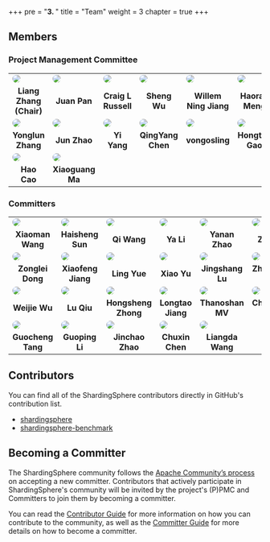 +++
pre = "<b>3. </b>"
title = "Team"
weight = 3
chapter = true
+++

## Members

### Project Management Committee

<table style="table-layout:fixed">
    <tr>
        <td>
            <a href="https://github.com/terrymanu" target="_blank">
               <img src="https://avatars.githubusercontent.com/u/5516298?v=4"  style="border-radius:50%; overflow:hidden">
            </a>
        </td>
        <td>
            <a href="https://github.com/tristaZero" target="_blank">
                <img src="https://avatars.githubusercontent.com/u/27757146?v=4"  style="border-radius:50%; overflow:hidden">
            </a>
        </td>
        <td>
            <a href="https://github.com/craiglrussell" target="_blank">
                <img src="https://avatars.githubusercontent.com/u/2467238?v=4"  style="border-radius:50%; overflow:hidden">
            </a>
        </td>
        <td>
            <a href="https://github.com/wu-sheng" target="_blank">
                <img src="https://avatars.githubusercontent.com/u/5441976?v=4"  style="border-radius:50%; overflow:hidden">
            </a>
        </td>
        <td>
            <a href="https://github.com/WillemJiang" target="_blank">
                <img src="https://avatars.githubusercontent.com/u/219644?v=4"  style="border-radius:50%; overflow:hidden">
            </a>
        </td>
        <td>
            <a href="https://github.com/menghaoranss" target="_blank">
                <img src="https://avatars.githubusercontent.com/u/60651792?v=4"  style="border-radius:50%; overflow:hidden">
            </a>
        </td>
        <td>
            <a href="https://github.com/kimmking" target="_blank">
                <img src="https://avatars.githubusercontent.com/u/807508?v=4"  style="border-radius:50%; overflow:hidden">
            </a>
        </td>
    </tr>
    <tr align="center">
        <td>
            <b>Liang Zhang (Chair)</b>
        </td>
        <td>
            <b>Juan Pan</b>
        </td>
        <td>
            <b>Craig L Russell</b>
        </td>
        <td>
            <b>Sheng Wu</b>
        </td>
        <td>
            <b>Willem Ning Jiang</b>
        </td>
        <td>
            <b>Haoran Meng</b>
        </td>
        <td>
            <b>Kimm King</b>
        </td>
    </tr>
    <tr>
        <td>
            <a href="https://github.com/tuohai666" target="_blank">
                <img src="https://avatars.githubusercontent.com/u/24643893?v=4"  style="border-radius:50%; overflow:hidden">
            </a>
        </td>
        <td>
            <a href="https://github.com/cherrylzhao" target="_blank">
                <img src="https://avatars.githubusercontent.com/u/8317649?v=4"  style="border-radius:50%; overflow:hidden">
            </a>
        </td>
        <td>
            <a href="https://github.com/KomachiSion" target="_blank">
                <img src="https://avatars.githubusercontent.com/u/37170243?v=4"  style="border-radius:50%; overflow:hidden">
            </a>
        </td>
        <td>
            <a href="https://github.com/beckhampu" target="_blank">
                <img src="https://avatars.githubusercontent.com/u/14846369?v=4"  style="border-radius:50%; overflow:hidden">
            </a>
        </td>
        <td>
            <a href="https://github.com/vongosling" target="_blank">
                <img src="https://avatars.githubusercontent.com/u/635581?v=4"  style="border-radius:50%; overflow:hidden">
            </a>
        </td>
        <td>
            <a href="https://github.com/hanahmily" target="_blank">
                <img src="https://avatars.githubusercontent.com/u/1960537?v=4"  style="border-radius:50%; overflow:hidden">
            </a>
        </td>
        <td>
            <a href="https://github.com/codefairy08" target="_blank">
                <img src="https://avatars.githubusercontent.com/u/39583929?v=4"  style="border-radius:50%; overflow:hidden">
            </a>
        </td>
    </tr>
    <tr align="center">
        <td>
            <b>Yonglun Zhang</b>
        </td>
        <td>
            <b>Jun Zhao</b>
        </td>
        <td>
            <b>Yi Yang</b>
        </td>
        <td>
            <b>QingYang Chen</b>
        </td>
        <td>
            <b>vongosling</b>
        </td>
        <td>
            <b>Hongtao Gao</b>
        </td>
        <td>
            <b>Hongjun Du</b>
        </td>
    </tr>
    <tr>
        <td>
            <a href="https://github.com/haocao" target="_blank">
                <img src="https://avatars.githubusercontent.com/u/687732?v=4"  style="border-radius:50%; overflow:hidden">
            </a>
        </td>
        <td>
            <a href="https://github.com/maxiaoguang64" target="_blank">
                <img src="https://avatars.githubusercontent.com/u/6637227?v=4"  style="border-radius:50%; overflow:hidden">
            </a>
        </td>
    </tr>
    <tr align="center">
        <td>
            <b>Hao Cao</b>
        </td>
        <td>
            <b>Xiaoguang Ma</b>
        </td>
    </tr>
</table>

### Committers

<table style="table-layout:fixed">
    <tr>
        <td>
            <a href="https://github.com/wgy8283335" target="_blank">
                <img src="https://avatars.githubusercontent.com/u/22066046?v=4"  style="border-radius:50%; overflow:hidden">
            </a>
        </td>
        <td>
            <a href="https://github.com/sunbufu" target="_blank">
                <img src="https://avatars.githubusercontent.com/u/14866067?v=4"  style="border-radius:50%; overflow:hidden">
            </a>
        </td>
        <td>
            <a href="https://github.com/wqzwh" target="_blank">
                <img src="https://avatars.githubusercontent.com/u/16662470?v=4"  style="border-radius:50%; overflow:hidden">
            </a>
        </td>
        <td>
            <a href="https://github.com/betterjava" target="_blank">
                <img src="https://avatars.githubusercontent.com/u/4453100?v=4"  style="border-radius:50%; overflow:hidden">
            </a>
        </td>
        <td>
            <a href="https://github.com/nancyzrh" target="_blank">
                <img src="https://avatars.githubusercontent.com/u/50974817?v=4"  style="border-radius:50%; overflow:hidden">
            </a>
        </td>
        <td>
            <a href="https://github.com/yanyzy" target="_blank">
                <img src="https://avatars.githubusercontent.com/u/30677017?v=4"  style="border-radius:50%; overflow:hidden">
            </a>
        </td>
        <td>
            <a href="https://github.com/avalon566" target="_blank">
                <img src="https://avatars.githubusercontent.com/u/48051589?v=4"  style="border-radius:50%; overflow:hidden">
            </a>
        </td>
    </tr>
    <tr align="center">
        <td>
            <b>Xiaoman Wang</b>
        </td>
        <td>
            <b>Haisheng Sun</b>
        </td>
        <td>
            <b>Qi Wang</b>
        </td>
        <td>
            <b>Ya Li</b>
        </td>
        <td>
            <b>Yanan Zhao</b>
        </td>
        <td>
            <b>Zhiyi Yan</b>
        </td>
        <td>
            <b>YangWen Ou</b>
        </td>
    </tr>
    <tr>
        <td>
            <a href="https://github.com/dongzl" target="_blank">
                <img src="https://avatars.githubusercontent.com/u/5917359?v=4"  style="border-radius:50%; overflow:hidden">
            </a>
        </td>
        <td>
            <a href="https://github.com/SteNicholas" target="_blank">
                <img src="https://avatars.githubusercontent.com/u/10048174?v=4"  style="border-radius:50%; overflow:hidden">
            </a>
        </td>
        <td>
            <a href="https://github.com/yue530tom" target="_blank">
                <img src="https://avatars.githubusercontent.com/u/7359865?v=4"  style="border-radius:50%; overflow:hidden">
            </a>
        </td>
        <td>
            <a href="https://github.com/yu199195" target="_blank">
                <img src="https://avatars.githubusercontent.com/u/9673503?v=4"  style="border-radius:50%; overflow:hidden">
            </a>
        </td>
        <td>
            <a href="https://github.com/jingshanglu" target="_blank">
                <img src="https://avatars.githubusercontent.com/u/16559542?v=4"  style="border-radius:50%; overflow:hidden">
            </a>
        </td>
        <td>
            <a href="https://github.com/strongduanmu" target="_blank">
                <img src="https://avatars.githubusercontent.com/u/10829171?v=4"  style="border-radius:50%; overflow:hidden">
            </a>
        </td>
        <td>
            <a href="https://github.com/Technoboy-" target="_blank">
                <img src="https://avatars.githubusercontent.com/u/6297296?v=4"  style="border-radius:50%; overflow:hidden">
            </a>
        </td>
    </tr>
    <tr align="center">
        <td>
            <b>Zonglei Dong</b>
        </td>
        <td>
            <b>Xiaofeng Jiang</b>
        </td>
        <td>
            <b>Ling Yue</b>
        </td>
        <td>
            <b>Xiao Yu</b>
        </td>
        <td>
            <b>Jingshang Lu</b>
        </td>
        <td>
            <b>Zhengqiang Duan</b>
        </td>
        <td>
            <b>Jiwei Guo</b>
        </td>
    </tr>
    <tr>
        <td>
            <a href="https://github.com/TeslaCN" target="_blank">
                <img src="https://avatars.githubusercontent.com/u/20503072?v=4"  style="border-radius:50%; overflow:hidden">
            </a>
        </td>
        <td>
            <a href="https://github.com/Lucas-307" target="_blank">
                <img src="https://avatars.githubusercontent.com/u/5524798?v=4"  style="border-radius:50%; overflow:hidden">
            </a>
        </td>
        <td>
            <a href="https://github.com/sandynz" target="_blank">
                <img src="https://avatars.githubusercontent.com/u/42492540?v=4"  style="border-radius:50%; overflow:hidden">
            </a>
        </td>
        <td>
            <a href="https://github.com/RaigorJiang" target="_blank">
                <img src="https://avatars.githubusercontent.com/u/5668787?v=4"  style="border-radius:50%; overflow:hidden">
            </a>
        </td>
        <td>
            <a href="https://github.com/ThanoshanMV" target="_blank">
                <img src="https://avatars.githubusercontent.com/u/48581379?v=4"  style="border-radius:50%; overflow:hidden">
            </a>
        </td>
        <td>
            <a href="https://github.com/lanchengx" target="_blank">
                <img src="https://avatars.githubusercontent.com/u/52209337?v=4"  style="border-radius:50%; overflow:hidden">
            </a>
        </td>
        <td>
            <a href="https://github.com/yx9o" target="_blank">
                <img src="https://avatars.githubusercontent.com/u/12792261?v=4"  style="border-radius:50%; overflow:hidden">
            </a>
        </td>
    </tr>
    <tr align="center">
        <td>
            <b>Weijie Wu</b>
        </td>
        <td>
            <b>Lu Qiu</b>
        </td>
        <td>
            <b>Hongsheng Zhong</b>
        </td>
        <td>
            <b>Longtao Jiang</b>
        </td>
        <td>
            <b>Thanoshan MV</b>
        </td>
        <td>
            <b>Chengxiang Lan</b>
        </td>
        <td>
            <b>Xiao Yang</b>
        </td>
    </tr>
    <tr>
        <td>
            <a href="https://github.com/totalo" target="_blank">
                <img src="https://avatars.githubusercontent.com/u/29777558?v=4"  style="border-radius:50%; overflow:hidden">
            </a>
        </td>
        <td>
            <a href="https://github.com/LeeGuoPing" target="_blank">
                <img src="https://avatars.githubusercontent.com/u/35389145?v=4"  style="border-radius:50%; overflow:hidden">
            </a>
        </td>
        <td>
            <a href="https://github.com/zjcnb" target="_blank">
                <img src="https://avatars.githubusercontent.com/u/33742097?v=4"  style="border-radius:50%; overflow:hidden">
            </a>
        </td>
        <td>
            <a href="https://github.com/tuichenchuxin" target="_blank">
                <img src="https://avatars.githubusercontent.com/u/86938616?v=4"  style="border-radius:50%; overflow:hidden">
            </a>
        </td>
         <td>
            <a href="https://github.com/Liangda-w" target="_blank">
                <img src="https://avatars.githubusercontent.com/u/66914151?v=4"  style="border-radius:50%; overflow:hidden">
            </a>
         </td>
    </tr>
    <tr align="center">
        <td>
            <b>Guocheng Tang</b>
        </td>
        <td>
            <b>Guoping Li</b>
        </td>
        <td>
            <b>Jinchao Zhao</b>
        </td>
        <td>
            <b>Chuxin Chen</b>
        </td>
         <td>
            <b>Liangda Wang</b>
         </td>
    </tr>
</table>

## Contributors

You can find all of the ShardingSphere contributors directly in GitHub's contribution list.

- [shardingsphere](https://github.com/apache/shardingsphere/graphs/contributors)
- [shardingsphere-benchmark](https://github.com/apache/shardingsphere-benchmark)

## Becoming a Committer

The ShardingSphere community follows the [Apache Community’s process](http://community.apache.org/newcommitter.html) on accepting a new committer.
Contributors that actively participate in ShardingSphere's community will be invited by the project's (P)PMC and Committers to join them by becoming a committer.

You can read the [Contributor Guide](/en/contribute/contributor/) for more information on how you can contribute to the community, as well as the [Committer Guide](/en/contribute/committer/) for more details on how to become a committer.
